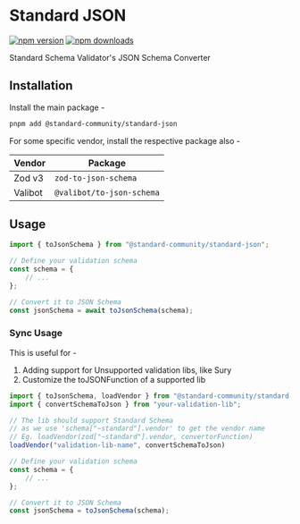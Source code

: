 # Standard JSON

[![npm version](https://img.shields.io/npm/v/@standard-community/standard-json.svg)](https://npmjs.org/package/@standard-community/standard-json "View this project on NPM")
[![npm downloads](https://img.shields.io/npm/dm/@standard-community/standard-json)](https://www.npmjs.com/package/@standard-community/standard-json)

Standard Schema Validator's JSON Schema Converter

## Installation

Install the main package -

```sh
pnpm add @standard-community/standard-json
```

For some specific vendor, install the respective package also -

| Vendor  | Package |
| ------- | ------- |
| Zod v3  | `zod-to-json-schema` |
| Valibot | `@valibot/to-json-schema` |

## Usage

```ts
import { toJsonSchema } from "@standard-community/standard-json";

// Define your validation schema
const schema = {
    // ...
};

// Convert it to JSON Schema
const jsonSchema = await toJsonSchema(schema);
```

### Sync Usage

This is useful for -

1. Adding support for Unsupported validation libs, like Sury
2. Customize the toJSONFunction of a supported lib

```ts
import { toJsonSchema, loadVendor } from "@standard-community/standard-json";
import { convertSchemaToJson } from "your-validation-lib";

// The lib should support Standard Schema
// as we use 'schema["~standard"].vendor' to get the vendor name
// Eg. loadVendor(zod["~standard"].vendor, convertorFunction)
loadVendor("validation-lib-name", convertSchemaToJson)

// Define your validation schema
const schema = {
    // ...
};

// Convert it to JSON Schema
const jsonSchema = toJsonSchema(schema);
```
